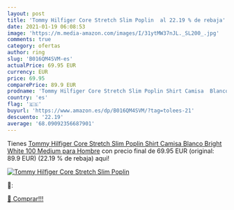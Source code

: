 ```yaml
---
layout: post
title: 'Tommy Hilfiger Core Stretch Slim Poplin  al 22.19 % de rebaja'
date: 2021-01-19 06:08:53
image: 'https://m.media-amazon.com/images/I/31ytMW37nJL._SL200_.jpg'
comments: true
category: ofertas
author: ring
slug: 'B016QM4SVM-es'
actualPrice: 69.95 EUR
currency: EUR
price: 69.95
comparePrice: 89.9 EUR
prodname: 'Tommy Hilfiger Core Stretch Slim Poplin Shirt Camisa  Blanco  Bright White 100   Medium para Hombre'
country: 'es'
flag: '🇪🇸'
buyurl: 'https://www.amazon.es/dp/B016QM4SVM/?tag=tolees-21'
descuento: '22.19'
average: '68.09092356687901'
---
```


Tienes [Tommy Hilfiger Core Stretch Slim Poplin Shirt Camisa  Blanco  Bright White 100   Medium para Hombre](https://www.amazon.es/dp/B016QM4SVM/?tag=tolees-21) con precio final de  69.95 EUR (original: 89.9 EUR) (22.19 %  de rebaja) aqui!

[![Tommy Hilfiger Core Stretch Slim Poplin ](https://m.media-amazon.com/images/I/31ytMW37nJL._SL200_.jpg)](https://www.amazon.es/dp/B016QM4SVM/?tag=tolees-21)

🔎:


[🛒 Comprar!!!](https://www.amazon.es/dp/B016QM4SVM/?tag=tolees-21)
